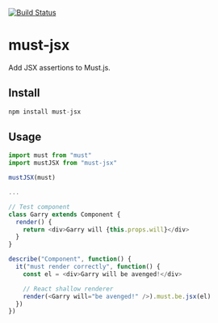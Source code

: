 [![Build Status](https://travis-ci.org/nwinch/must-jsx.svg?branch=master)](https://travis-ci.org/nwinch/must-jsx)

# must-jsx
Add JSX assertions to Must.js.

## Install

```javascript
npm install must-jsx
```

## Usage

```javascript
import must from "must"
import mustJSX from "must-jsx"

mustJSX(must)

...

// Test component
class Garry extends Component {
  render() {
    return <div>Garry will {this.props.will}</div>
  }
}

describe("Component", function() {
  it("must render correctly", function() {
    const el = <div>Garry will be avenged!</div>

    // React shallow renderer
    render(<Garry will="be avenged!" />).must.be.jsx(el)
  })
})

```
